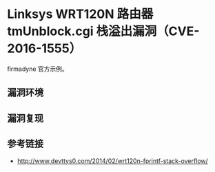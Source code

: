 # Linksys WRT120N 路由器 tmUnblock.cgi 栈溢出漏洞（CVE-2016-1555）

firmadyne 官方示例。

## 漏洞环境

## 漏洞复现

## 参考链接

- http://www.devttys0.com/2014/02/wrt120n-fprintf-stack-overflow/
